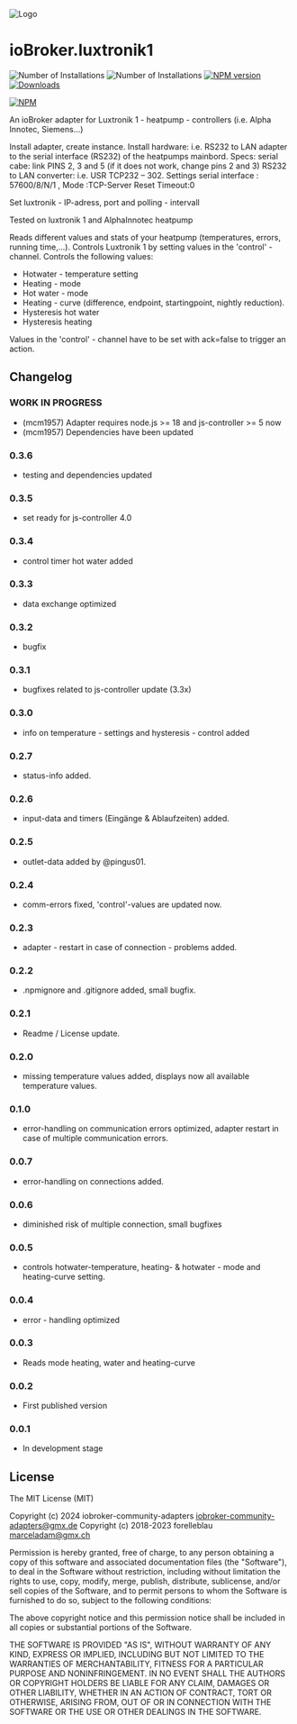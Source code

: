 ![Logo](admin/luxtronik1.png)

# ioBroker.luxtronik1

![Number of Installations](http://iobroker.live/badges/luxtronik1-installed.svg) ![Number of Installations](http://iobroker.live/badges/luxtronik1-stable.svg) [![NPM version](http://img.shields.io/npm/v/iobroker.luxtronik1.svg)](https://www.npmjs.com/package/iobroker.luxtronik1)
[![Downloads](https://img.shields.io/npm/dm/iobroker.luxtronik1.svg)](https://www.npmjs.com/package/iobroker.luxtronik1)

[![NPM](https://nodei.co/npm/iobroker.luxtronik1.png?downloads=true)](https://nodei.co/npm/iobroker.luxtronik1/)

An ioBroker adapter for Luxtronik 1 - heatpump - controllers (i.e. Alpha Innotec, Siemens...)

Install adapter, create instance.
Install hardware: i.e. RS232 to LAN adapter to the serial interface (RS232) of the heatpumps mainbord.
Specs: serial cabe: link PINS 2, 3 and 5  (if it does not work, change pins 2 and 3)
RS232 to LAN converter: i.e. USR TCP232 – 302.
Settings serial interface : 57600/8/N/1 , Mode :TCP-Server
Reset Timeout:0

Set luxtronik - IP-adress, port and polling - intervall

Tested on luxtronik 1 and AlphaInnotec heatpump

Reads different values and stats of your heatpump (temperatures, errors, running time,...).
Controls Luxtronik 1 by setting values in the 'control' - channel. Controls the following values:

-   Hotwater - temperature setting
-   Heating - mode
-   Hot water - mode
-   Heating - curve (difference, endpoint, startingpoint, nightly reduction).
-   Hysteresis hot water
-   Hysteresis heating

Values in the 'control' - channel have to be set with ack=false to trigger an action.

## Changelog
<!--
    Placeholder for the next version (at the beginning of the line):
    ### **WORK IN PROGRESS**
-->
### **WORK IN PROGRESS**
- (mcm1957) Adapter requires node.js >= 18 and js-controller >= 5 now
- (mcm1957) Dependencies have been updated


### 0.3.6

-   testing and dependencies updated

### 0.3.5

-   set ready for js-controller 4.0

### 0.3.4

-   control timer hot water added

### 0.3.3

-   data exchange optimized

### 0.3.2

-   bugfix

### 0.3.1

-   bugfixes related to js-controller update (3.3x)

### 0.3.0

-   info on temperature - settings and hysteresis - control added

### 0.2.7

-   status-info added.

### 0.2.6

-   input-data and timers (Eingänge & Ablaufzeiten) added.

### 0.2.5

-   outlet-data added by @pingus01.

### 0.2.4

-   comm-errors fixed, 'control'-values are updated now.

### 0.2.3

-   adapter - restart in case of connection - problems added.

### 0.2.2

-   .npmignore and .gitignore added, small bugfix.

### 0.2.1

-   Readme / License update.

### 0.2.0

-   missing temperature values added, displays now all available temperature values.

### 0.1.0

-   error-handling on communication errors optimized, adapter restart in case of multiple communication errors.

### 0.0.7

-   error-handling on connections added.

### 0.0.6

-   diminished risk of multiple connection, small bugfixes

### 0.0.5

-   controls hotwater-temperature, heating- & hotwater - mode and heating-curve setting.

### 0.0.4

-   error - handling optimized

### 0.0.3

-   Reads mode heating, water and heating-curve

### 0.0.2

-   First published version

### 0.0.1

-   In development stage

## License

The MIT License (MIT)

Copyright (c) 2024 iobroker-community-adapters <iobroker-community-adapters@gmx.de>
Copyright (c) 2018-2023 forelleblau marceladam@gmx.ch

Permission is hereby granted, free of charge, to any person obtaining a copy
of this software and associated documentation files (the "Software"), to deal
in the Software without restriction, including without limitation the rights
to use, copy, modify, merge, publish, distribute, sublicense, and/or sell
copies of the Software, and to permit persons to whom the Software is
furnished to do so, subject to the following conditions:

The above copyright notice and this permission notice shall be included in
all copies or substantial portions of the Software.

THE SOFTWARE IS PROVIDED "AS IS", WITHOUT WARRANTY OF ANY KIND, EXPRESS OR
IMPLIED, INCLUDING BUT NOT LIMITED TO THE WARRANTIES OF MERCHANTABILITY,
FITNESS FOR A PARTICULAR PURPOSE AND NONINFRINGEMENT. IN NO EVENT SHALL THE
AUTHORS OR COPYRIGHT HOLDERS BE LIABLE FOR ANY CLAIM, DAMAGES OR OTHER
LIABILITY, WHETHER IN AN ACTION OF CONTRACT, TORT OR OTHERWISE, ARISING FROM,
OUT OF OR IN CONNECTION WITH THE SOFTWARE OR THE USE OR OTHER DEALINGS IN
THE SOFTWARE.
